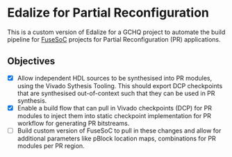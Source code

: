 # Edalize for Partial Reconfiguration

This is a custom version of Edalize for a GCHQ project to automate the build pipeline for [FuseSoC](https://github.com/olofk/fusesoc) projects for Partial Reconfiguration (PR) applications.

## Objectives

- [x] Allow independent HDL sources to be synthesised into PR modules, using the Vivado Sythesis Tooling. This should export DCP checkpoints that are synthesised out-of-context such that they can be used in PR synthesis.
- [x] Enable a build flow that can pull in Vivado checkpoints (DCP) for PR modules to inject them into static checkpoint implementation for PR workflow for generating PR bitstreams.
- [ ] Build custom version of FuseSoC to pull in these changes and allow for additional parameters like pBlock location maps, combinations for PR modules per PR region.
